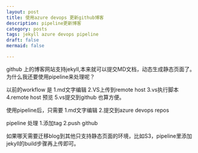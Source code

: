```yaml
---
layout: post
title: 使用azure devops 更新github博客
description: pipeline更新博客
category: posts
tags: jekyll azure devops pipeline
draft: false
mermaid: false

---
```

github 上的博客网站支持jekyll,本来就可以提交MD文档，动态生成静态页面了。
为什么我还要使用pipeline来处理呢？

以前的workflow 是
1.md文字编辑
2.VS上传到remote host
3.vs执行脚本
4.remote host 预览
5.vs提交到github
也算方便。

使用pipeline后，只需要
1.md文字编辑
2.提交到azure devops repos

pipeline 处理
1.添加tag
2.push github


如果哪天需要迁移blog到其他只支持静态页面的环境，比如S3，pipeline里添加jekyll的build步骤再上传即可。